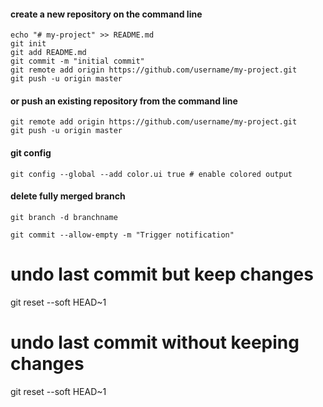 #### create a new repository on the command line

    echo "# my-project" >> README.md
    git init
    git add README.md
    git commit -m "initial commit"
    git remote add origin https://github.com/username/my-project.git
    git push -u origin master

#### or push an existing repository from the command line

    git remote add origin https://github.com/username/my-project.git
    git push -u origin master


#### git config
    git config --global --add color.ui true # enable colored output

#### delete fully merged branch
    git branch -d branchname

    git commit --allow-empty -m "Trigger notification"


# undo last commit but keep changes
git reset --soft HEAD~1

# undo last commit without keeping changes
git reset --soft HEAD~1

